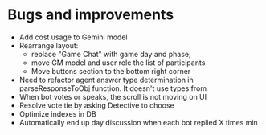 # Bugs and improvements

- Add cost usage to Gemini model
- Rearrange layout: 
  - replace "Game Chat" with game day and phase;
  - move GM model and user role the list of participants
  - Move buttons section to the bottom right corner
- Need to refactor agent answer type determination in parseResponseToObj function. It doesn't use types from 
- When bot votes or speaks, the scroll is not moving on UI
- Resolve vote tie by asking Detective to choose
- Optimize indexes in DB
- Automatically end up day discussion when each bot replied X times min
